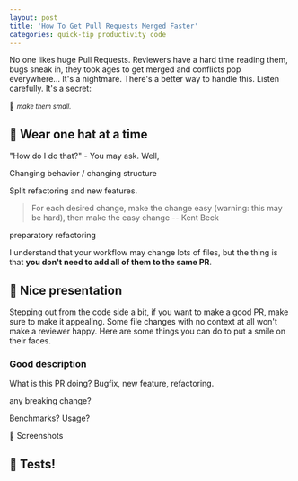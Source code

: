```yaml
---
layout: post
title: 'How To Get Pull Requests Merged Faster'
categories: quick-tip productivity code
---
```


No one likes huge Pull Requests. Reviewers have a hard time reading them, bugs sneak in, they took
ages to get merged and conflicts pop everywhere... It's a nightmare. There's a better way to handle
this. Listen carefully. It's a secret:

🤫 _<small>make them small.</small>_

## 🎩 Wear one hat at a time

"How do I do that?" - You may ask. Well,

Changing behavior / changing structure

Split refactoring and new features.

> For each desired change, make the change easy (warning: this may be hard), then make the easy change -- Kent Beck

preparatory refactoring

I understand that your workflow may change lots of files, but the thing is that **you don't need to
add all of them to the same PR**.

## 💅 Nice presentation

Stepping out from the code side a bit, if you want to make a good PR, make sure to make it
appealing. Some file changes with no context at all won't make a reviewer happy. Here are some
things you can do to put a smile on their faces.

### Good description

What is this PR doing? Bugfix, new feature, refactoring.

any breaking change?

Benchmarks? Usage?

📸 Screenshots

## 🧪 Tests!

